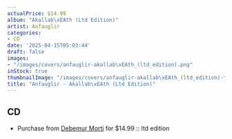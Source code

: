 ```yaml
---
actualPrice: $14.99
album: "Akallab\xEAth (Ltd Edition)"
artist: Anfauglir
categories:
- CD
date: '2025-04-15T05:03:44'
draft: false
images:
- "/images/covers/anfauglir-akallab\xEAth_(ltd_edition).png"
inStock: true
thumbnailImage: "/images/covers/anfauglir-akallab\xEAth_(ltd_edition)-thumb.png"
title: "Anfauglir - Akallab\xEAth (Ltd Edition)"
---
```


## CD
* Purchase from [Debemur Morti](https://debemurmorti.aisamerch.com/item/158391) for $14.99 :: ltd edition
